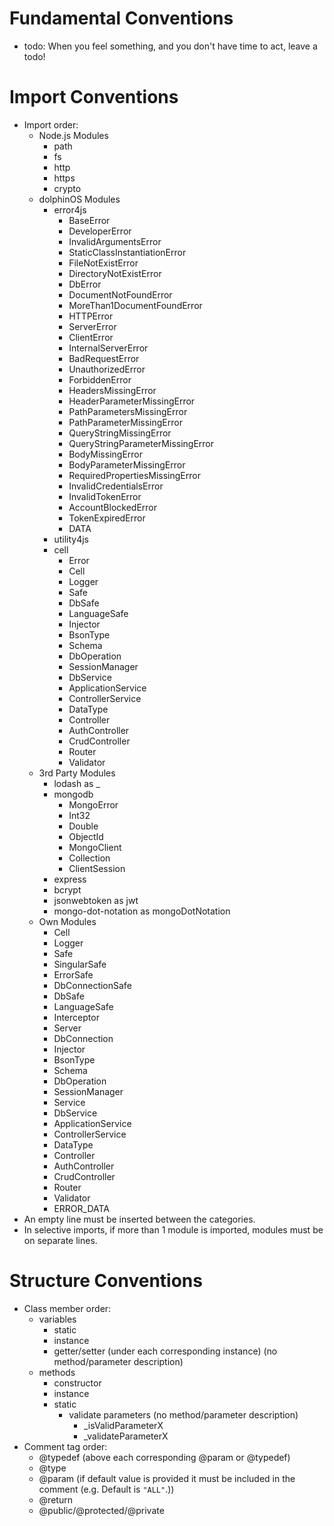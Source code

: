 # Fundamental Conventions

- todo: When you feel something, and you don't have time to act, leave a todo!

# Import Conventions

- Import order:
    - Node.js Modules
        - path
        - fs
        - http
        - https
        - crypto
    - dolphinOS Modules
        - error4js
            - BaseError
            - DeveloperError
            - InvalidArgumentsError
            - StaticClassInstantiationError
            - FileNotExistError
            - DirectoryNotExistError
            - DbError
            - DocumentNotFoundError
            - MoreThan1DocumentFoundError
            - HTTPError
            - ServerError
            - ClientError
            - InternalServerError
            - BadRequestError
            - UnauthorizedError
            - ForbiddenError
            - HeadersMissingError
            - HeaderParameterMissingError
            - PathParametersMissingError
            - PathParameterMissingError
            - QueryStringMissingError
            - QueryStringParameterMissingError
            - BodyMissingError
            - BodyParameterMissingError
            - RequiredPropertiesMissingError
            - InvalidCredentialsError
            - InvalidTokenError
            - AccountBlockedError
            - TokenExpiredError
            - DATA
        - utility4js
        - cell
            - Error
            - Cell
            - Logger
            - Safe
            - DbSafe
            - LanguageSafe
            - Injector
            - BsonType
            - Schema
            - DbOperation
            - SessionManager
            - DbService
            - ApplicationService
            - ControllerService
            - DataType
            - Controller
            - AuthController
            - CrudController
            - Router
            - Validator
    - 3rd Party Modules
        - lodash as _
        - mongodb
            - MongoError
            - Int32
            - Double
            - ObjectId
            - MongoClient
            - Collection
            - ClientSession
        - express
        - bcrypt
        - jsonwebtoken as jwt
        - mongo-dot-notation as mongoDotNotation
    - Own Modules
        - Cell
        - Logger
        - Safe
        - SingularSafe
        - ErrorSafe
        - DbConnectionSafe
        - DbSafe
        - LanguageSafe
        - Interceptor
        - Server
        - DbConnection
        - Injector
        - BsonType
        - Schema
        - DbOperation
        - SessionManager
        - Service
        - DbService
        - ApplicationService
        - ControllerService
        - DataType
        - Controller
        - AuthController
        - CrudController
        - Router
        - Validator
        - ERROR_DATA
- An empty line must be inserted between the categories.
- In selective imports, if more than 1 module is imported, modules must be on separate lines.

# Structure Conventions

- Class member order:
    - variables
        - static
        - instance
        - getter/setter (under each corresponding instance) (no method/parameter description)
    - methods
        - constructor
        - instance
        - static
            - validate parameters (no method/parameter description)
                - _isValidParameterX
                - _validateParameterX
- Comment tag order:
    - @typedef (above each corresponding @param or @typedef)
    - @type
    - @param (if default value is provided it must be included in the comment (e.g. Default is `"ALL"`.))
    - @return
    - @public/@protected/@private
